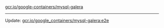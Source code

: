 [gcr.io/google-containers/mysql-galera](https://hub.docker.com/r/cruse/mysql-galera/tags/) 

----
Update: [gcr.io/google_containers/mysql-galera:e2e](https://hub.docker.com/r/cruse/mysql-galera/tags/)

